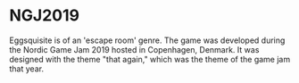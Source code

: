 # NGJ2019

Eggsquisite is of an 'escape room' genre. The game was developed during the Nordic Game Jam 2019 hosted in Copenhagen, Denmark. It was designed with the theme "that again," which was the theme of the game jam that year.
